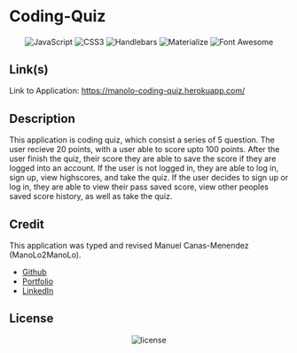 # Coding-Quiz
<p align="center">
    <img align="center" src="https://img.shields.io/badge/-JavaScript-000000?style=for-the-badge&logo=JavaScript" alt="JavaScript" />
    <img align="center" src="https://img.shields.io/badge/-CSS3-000000?style=for-the-badge&logo=CSS3" alt="CSS3" />
    <img align="center" src="https://img.shields.io/badge/-Handlebars-000000?style=for-the-badge&logo=handlebars.js" alt="Handlebars" />
    <img align="center" src="https://img.shields.io/badge/-Materialize-000000?style=for-the-badge" alt="Materialize" />
    <img align="center" src="https://img.shields.io/badge/-Font%20Awesome-000000?style=for-the-badge&logo=font%20awesome" alt="Font Awesome" />
</p>

## Link(s)
Link to Application: https://manolo-coding-quiz.herokuapp.com/

## Description
This application is coding quiz, which consist a series of 5 question. The user recieve 20 points, with a user able to score upto 100 points. After the user finish the quiz, their score they are able to save the score if they are logged into an account. If the user is not logged in, they are able to log in, sign up, view highscores, and take the quiz. If the user decides to sign up or log in, they are able to view their pass saved score, view other peoples saved score history, as well as take the quiz. 

## Credit
This application was typed and revised Manuel Canas-Menendez (ManoLo2ManoLo). <br />

* [Github](https://github.com/ManoLo2ManoLo)
* [Portfolio](https://manolo2manolo.github.io/React-Portfolio/)
* [LinkedIn](https://www.linkedin.com/in/manuel-canas-menendez-33354b21b/)

## License
<p align="center">
    <img align="center" src="https://img.shields.io/github/license/ManoLo2ManoLo/Coding-Quiz?style=for-the-badge" alt="license" />
</p>